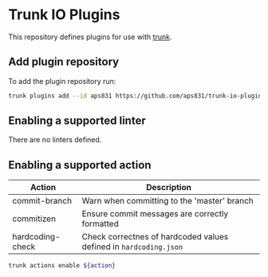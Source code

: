 # Trunk IO Plugins

This repository defines plugins for use with [trunk](https://trunk.io/).

## Add plugin repository

To add the plugin repository run:

```bash
trunk plugins add --id aps831 https://github.com/aps831/trunk-io-plugins 1.2.0
```

## Enabling a supported linter

There are no linters defined.

## Enabling a supported action

| Action           | Description                                                       |
| ---------------- | ----------------------------------------------------------------- |
| commit-branch    | Warn when committing to the 'master' branch                       |
| commitizen       | Ensure commit messages are correctly formatted                    |
| hardcoding-check | Check correctnes of hardcoded values defined in `hardcoding.json` |

```bash
trunk actions enable ${action}
```
